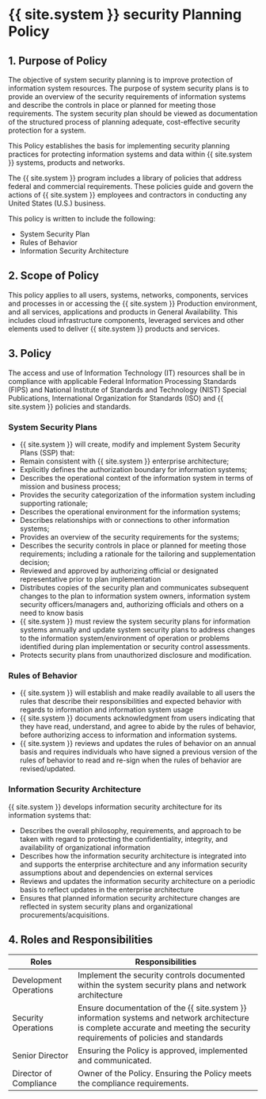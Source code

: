 # {{ site.system }} security Planning Policy

## 1. Purpose of Policy
The objective of system security planning is to improve protection of information system resources. The purpose of system security plans is to provide an overview of the security requirements of information systems and describe the controls in place or planned for meeting those requirements. The system security plan should be viewed as documentation of the structured process of planning adequate, cost-effective security protection for a system.

This Policy establishes the basis for implementing security planning practices for protecting information systems and data within {{ site.system }} systems, products and networks.

The {{ site.system }} program includes a library of policies that address federal and commercial requirements. These policies guide and govern the actions of {{ site.system }} employees and contractors in conducting any United States (U.S.) business.

This policy is written to include the following:
* System Security Plan
* Rules of Behavior
* Information Security Architecture

## 2. Scope of Policy
This policy applies to all users, systems, networks, components, services and processes in or accessing the {{ site.system }} Production environment, and all services, applications and products in General Availability.  This includes cloud infrastructure components, leveraged services and other elements used to deliver {{ site.system }} products and services.

## 3. Policy
The access and use of Information Technology (IT) resources shall be in compliance with applicable Federal Information Processing Standards (FIPS) and National Institute of Standards and Technology (NIST) Special Publications, International Organization for Standards (ISO) and {{ site.system }} policies and standards.

### System Security Plans
* {{ site.system }} will create, modify and implement System Security Plans (SSP) that:
 * Remain consistent with {{ site.system }} enterprise architecture;
 * Explicitly defines the authorization boundary for information systems;
 * Describes the operational context of the information system in terms of mission and business process;
 * Provides the security categorization of the information system including supporting rationale;
 * Describes the operational environment for the information systems;
 * Describes relationships with or connections to other information systems;
 * Provides an overview of the security requirements for the systems;
 * Describes the security controls in place or planned for meeting those requirements; including a rationale for the tailoring and supplementation decision;
 * Reviewed and approved by authorizing official or designated representative prior to plan implementation
* Distributes copies of the security plan and communicates subsequent changes to the plan to information system owners, information system security officers/managers and, authorizing officials and others on a need to know basis
* {{ site.system }} must review the system security plans for information systems annually and update system security plans to address changes to the information system/environment of operation or problems identified during plan implementation or security control assessments.
* Protects security plans from unauthorized disclosure and modification.

### Rules of Behavior
* {{ site.system }} will establish and make readily available to all users the rules that describe their responsibilities and expected behavior with regards to information and information system usage
* {{ site.system }} documents acknowledgment from users indicating that they have read, understand, and agree to abide by the rules of behavior, before authorizing access to information and information systems.
* {{ site.system }} reviews and updates the rules of behavior on an annual basis and requires individuals who have signed a previous version of the rules of behavior to read and re-sign when the rules of behavior are revised/updated.

### Information Security Architecture
{{ site.system }} develops information security architecture for its information systems that:
* Describes the overall philosophy, requirements, and approach to be taken with regard to protecting the confidentiality, integrity, and availability of organizational information
* Describes how the information security architecture is integrated into and supports the enterprise architecture and any information security assumptions about and dependencies on external services
* Reviews and updates the information security architecture on a periodic basis to reflect updates in the enterprise architecture
* Ensures that planned information security architecture changes are reflected in system security plans and organizational procurements/acquisitions.

## 4. Roles and Responsibilities
|Roles                  | Responsibilities|
|---------------------- |-----------------------------------------------------------------------------------------------------|
|Development Operations | Implement the security controls documented within the system security plans and network architecture|
|Security Operations    | Ensure documentation of the {{ site.system }} information systems and network architecture is complete accurate and meeting the security requirements of policies and standards|
|Senior Director        | Ensuring the Policy is approved, implemented and communicated.|
|Director of Compliance | Owner of the Policy. Ensuring the Policy meets the compliance requirements.|

